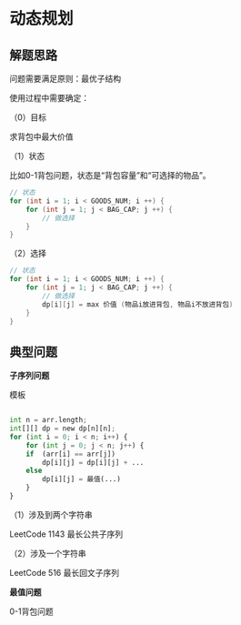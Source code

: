 # 动态规划

## 解题思路
问题需要满足原则：最优子结构

使用过程中需要确定：

（0）目标

求背包中最大价值

（1）状态

比如0-1背包问题，状态是“背包容量”和“可选择的物品”。

```java
// 状态
for (int i = 1; i < GOODS_NUM; i ++) {
    for (int j = 1; j < BAG_CAP; j ++) {
        // 做选择
    }
}
```

（2）选择

```java
// 状态
for (int i = 1; i < GOODS_NUM; i ++) {
    for (int j = 1; j < BAG_CAP; j ++) {
        // 做选择
        dp[i][j] = max 价值 (物品i放进背包, 物品i不放进背包)
    }
}
```

## 典型问题

**子序列问题**

模板

```python

int	n = arr.length;
int[][] dp = new dp[n][n];
for	(int i = 0; i < n; i++) {
    for	(int j = 0; j < n; j++) {
    if	(arr[i] == arr[j])	
        dp[i][j] = dp[i][j]	+ ...
    else
        dp[i][j] = 最值(...)
    }
}
```

（1）涉及到两个字符串

LeetCode 1143 最长公共子序列

（2）涉及一个字符串

LeetCode 516 最⻓回文子序列



**最值问题**

0-1背包问题